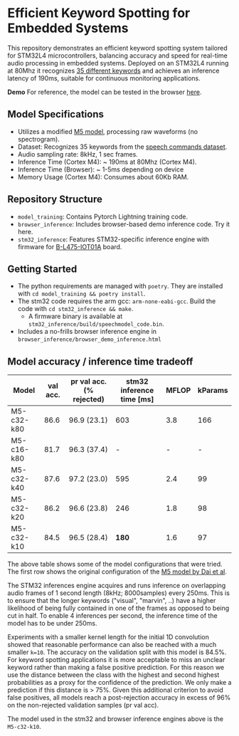# Efficient Keyword Spotting for Embedded Systems

This repository demonstrates an efficient keyword spotting system tailored for STM32L4 microcontrollers, 
balancing accuracy and speed for real-time audio processing in embedded systems. 
Deployed on an STM32L4 running at 80Mhz it recognizes [35 different keywords](model_training/dataset.py#L9-L44) and achieves an inference latency of 190ms, 
suitable for continuous monitoring applications.

**Demo** For reference, the model can be tested in the browser [here](https://www.nikbamert.com/browser_demo_inference.html).

## Model Specifications
- Utilizes a modified [M5 model](https://arxiv.org/abs/1610.00087), processing raw waveforms (no spectrogram).
- Dataset: Recognizes 35 keywords from the [speech commands dataset](https://arxiv.org/abs/1804.03209).
- Audio sampling rate: 8kHz, 1 sec frames.
- Inference Time (Cortex M4): ~ 190ms at 80Mhz (Cortex M4).
- Inference Time (Browser):  ~ 1-5ms depending on device
- Memory Usage (Cortex M4): Consumes about 60Kb RAM.

## Repository Structure
- `model_training`: Contains Pytorch Lightning training code.
- `browser_inference`: Includes browser-based demo inference code. Try it here.
- `stm32_inference`: Features STM32-specific inference engine with firmware for [B-L475-IOT01A](https://www.st.com/en/evaluation-tools/b-l475e-iot01a.html) board.

## Getting Started
- The python requirements are managed with `poetry`. They are installed with `cd model_training && poetry install`.
- The stm32 code requires the arm gcc: `arm-none-eabi-gcc`. Build the code with `cd stm32_inference && make`.
    - A firmware binary is available at `stm32_inference/build/speechmodel_code.bin`.
- Includes a no-frills browser inference engine in `browser_inference/browser_demo_inference.html` 


## Model accuracy / inference time tradeoff

| Model | val acc. | pr val acc.(% rejected) | stm32 inference time [ms] | MFLOP | kParams |
| ------------- | ------------- | ---- | ---- | ---- | ---- |
| M5-c32-k80 | 86.6 | 96.9 (23.1)| 603 | 3.8 | 166 |
| M5-c16-k80 | 81.7 | 96.3 (37.4)| -  |  - | - |
| M5-c32-k40 | 87.6 | 97.2 (23.0)| 595 |  2.4 | 99 |
| M5-c32-k20 | 86.2 | 96.6 (23.8)| 246 |  1.8 | 98 |
| M5-c32-k10 | 84.5 | 96.5 (28.4)| **180** |  1.6 | 97 |

The above table shows some of the model configurations that were tried. The first row
shows the original configuration of the [M5 model by Dai et al](https://arxiv.org/abs/1610.00087). 

The STM32 inferences engine acquires and runs inference on overlapping audio frames of 1 second length (8kHz; 8000samples)
every 250ms. This is to ensure that the longer keywords ("visual", "marvin", ..) have a higher likelihood of being fully contained
in one of the frames as opposed to being cut in half. To enable 4 inferences per second, the inference time of the model has to be under 250ms.

Experiments with a smaller kernel length for the initial 1D convolution showed that reasonable performance can also be reached with a much smaller `k=10`.
The accuracy on the validation split with this model is 84.5%. For keyword spotting applications it is more acceptable
to miss an unclear keyword rather than making a false positive prediction. For this reason we use the distance between the class with the highest and second highest probabilities
as a proxy for the confidence of the prediction. We only make a prediction if this distance is > 75%. Given this additional criterion to avoid false positives,
all models reach a post-rejection accuracy in excess of 96% on the non-rejected validation samples (pr val acc). 

The model used in the stm32 and browser inference engines above is the `M5-c32-k10`.
